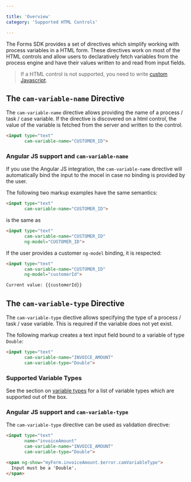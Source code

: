 ```yaml
---

title: 'Overview'
category: 'Supported HTML Controls'

---
```


The Forms SDK provides a set of directives which simplify working with process variables in a HTML form.
These directives work on most of the HTML controls and allow users to declaratively fetch variables from the process engine and have their values written to and read from input fields.

> If a HTML control is not supported, you need to write [custom Javascript](ref:#custom-javascript-participating-in-the-form-lifecycle-implementing-custom-fields).

## The `cam-variable-name` Directive

The `cam-variable-name` directive allows providing the name of a process / task / case variable. If the directive is discovered on a html control, the value of the variable is fetched from the server and written to the control.

```html
<input type="text"
       cam-variable-name="CUSTOMER_ID">
```

### Angular JS support and `cam-variable-name`
If you use the Angular JS integration, the `cam-variable-name` directive will automatically bind the input to the mocel in case no binding is provided by the user.

The following two markup examples have the same semantics:

```html
<input type="text"
       cam-variable-name="CUSTOMER_ID">
```

is the same as

```html
<input type="text"
       cam-variable-name="CUSTOMER_ID"
       ng-model="CUSTOMER_ID">
```

If the user provides a customer `ng-model` binding, it is respected:

```html
<input type="text"
       cam-variable-name="CUSTOMER_ID"
       ng-model="customerId">

Current value: {{customerId}}
```

## The `cam-variable-type` Directive

The `cam-variable-type` diective allows specifying the type of a process / task / vase variable. This is required if the variable does not yet exist.

The following markup creates a text input field bound to a variable of type `Double`:

```html
<input type="text"
       cam-variable-name="INVOICE_AMOUNT"
       cam-variable-type="Double">
```

### Supported Variable Types

See the section on [variable types][variable-types] for a list of variable types which are supported out of the box.

### Angular JS support and `cam-variable-type`

The `cam-variable-type` directive can be used as validation directive:

```html
<input type="text"
       name="invoiceAmount"
       cam-variable-name="INVOICE_AMOUNT"
       cam-variable-type="Double">

<span ng-show="myForm.invoiceAmount.$error.camVariableType">
  Input must be a 'Double'.
</span>
```

[variable-types]: ref:/guides/user-guide/#process-engine-process-variables-supported-variable-values
